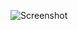 ![Screenshot](https://user-images.githubusercontent.com/38267431/136226661-486d09a4-25d2-46eb-99b4-d97a2e5930fe.png)